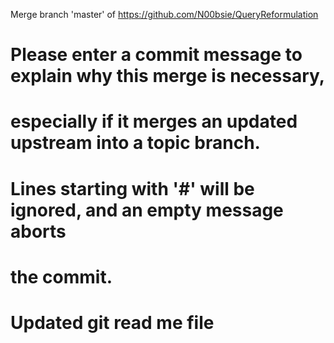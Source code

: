 Merge branch 'master' of https://github.com/N00bsie/QueryReformulation

# Please enter a commit message to explain why this merge is necessary,
# especially if it merges an updated upstream into a topic branch.
#
# Lines starting with '#' will be ignored, and an empty message aborts
# the commit.
# Updated git read me file
